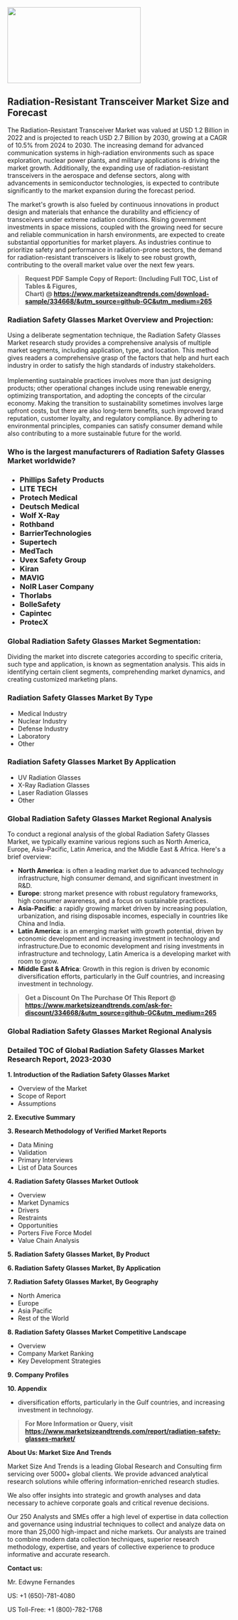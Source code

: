 <p><img class="alignnone size-medium wp-image-20088" src="https://ffe5etoiles.com/wp-content/uploads/2024/12/MST1-300x171.png" alt="" width="300" height="171" /></p><h2>Radiation-Resistant Transceiver Market Size and Forecast</h2><p>The Radiation-Resistant Transceiver Market was valued at USD 1.2 Billion in 2022 and is projected to reach USD 2.7 Billion by 2030, growing at a CAGR of 10.5% from 2024 to 2030. The increasing demand for advanced communication systems in high-radiation environments such as space exploration, nuclear power plants, and military applications is driving the market growth. Additionally, the expanding use of radiation-resistant transceivers in the aerospace and defense sectors, along with advancements in semiconductor technologies, is expected to contribute significantly to the market expansion during the forecast period.</p><p>The market's growth is also fueled by continuous innovations in product design and materials that enhance the durability and efficiency of transceivers under extreme radiation conditions. Rising government investments in space missions, coupled with the growing need for secure and reliable communication in harsh environments, are expected to create substantial opportunities for market players. As industries continue to prioritize safety and performance in radiation-prone sectors, the demand for radiation-resistant transceivers is likely to see robust growth, contributing to the overall market value over the next few years.</p></p><blockquote id="" class=""><strong>Request PDF Sample Copy of Report: (Including Full TOC, List of Tables &amp; Figures, Chart)&nbsp;@&nbsp;<strong><a href="https://www.marketsizeandtrends.com/download-sample/334668/&utm_source=github-GC&utm_medium=265" target="_blank">https://www.marketsizeandtrends.com/download-sample/334668/&utm_source=github-GC&utm_medium=265</a></strong></strong></blockquote><h3 id="" class="">Radiation Safety Glasses Market&nbsp;Overview and Projection:</h3><p id="" class="">Using a deliberate segmentation technique, the Radiation Safety Glasses Market research study provides a comprehensive analysis of multiple market segments, including application, type, and location. This method gives readers a comprehensive grasp of the factors that help and hurt each industry in order to satisfy the high standards of industry stakeholders. <br /> <br />Implementing sustainable practices involves more than just designing products; other operational changes include using renewable energy, optimizing transportation, and adopting the concepts of the circular economy. Making the transition to sustainability sometimes involves large upfront costs, but there are also long-term benefits, such improved brand reputation, customer loyalty, and regulatory compliance. By adhering to environmental principles, companies can satisfy consumer demand while also contributing to a more sustainable future for the world.</p><h3 id="" class="">Who is the largest manufacturers of&nbsp;Radiation Safety Glasses Market worldwide?</h3><h3 class=""><p><ul><li>Phillips Safety Products </li><li> LITE TECH </li><li> Protech Medical </li><li> Deutsch Medical </li><li> Wolf X-Ray </li><li> Rothband </li><li> BarrierTechnologies </li><li> Supertech </li><li> MedTach </li><li> Uvex Safety Group </li><li> Kiran </li><li> MAVIG </li><li> NoIR Laser Company </li><li> Thorlabs </li><li> BolleSafety </li><li> Capintec </li><li> ProtecX</li></ul></p></h3><h3 id="" class="">Global&nbsp;Radiation Safety Glasses Market Segmentation:</h3><p id="" class="">Dividing the market into discrete categories according to specific criteria, such type and application, is known as segmentation analysis. This aids in identifying certain client segments, comprehending market dynamics, and creating customized marketing plans.</p><h3 id="" class="">Radiation Safety Glasses Market&nbsp;By Type</h3><p><p><ul><li>Medical Industry</li><li> Nuclear Industry</li><li> Defense Industry</li><li> Laboratory</li><li> Other</p></li></ul></p></p><h3 id="" class="">Radiation Safety Glasses Market&nbsp;By Application</h3><p class=""><p><ul><li>UV Radiation Glasses</li><li> X-Ray Radiation Glasses</li><li> Laser Radiation Glasses</li><li> Other</li></ul></p></p><h3 id="" class="">Global Radiation Safety Glasses Market Regional Analysis</h3><p id="" class="">To conduct a regional analysis of the global Radiation Safety Glasses Market, we typically examine various regions such as North America, Europe, Asia-Pacific, Latin America, and the Middle East &amp; Africa. Here's a brief overview:</p><ul><li><strong>North America</strong>: is often a leading market due to advanced technology infrastructure, high consumer demand, and significant investment in R&amp;D.</li><li><strong>Europe</strong>: strong market presence with robust regulatory frameworks, high consumer awareness, and a focus on sustainable practices.</li><li><strong>Asia-Pacific</strong>: a rapidly growing market driven by increasing population, urbanization, and rising disposable incomes, especially in countries like China and India.</li><li><strong>Latin America</strong>: is an emerging market with growth potential, driven by economic development and increasing investment in technology and infrastructure.Due to economic development and rising investments in infrastructure and technology, Latin America is a developing market with room to grow.</li><li><strong>Middle East &amp; Africa</strong>: Growth in this region is driven by economic diversification efforts, particularly in the Gulf countries, and increasing investment in technology.</li></ul><blockquote id="" class=""><strong>Get a Discount On The Purchase Of This Report @ <strong><a href="https://www.marketsizeandtrends.com/ask-for-discount/334668/&utm_source=github-GC&utm_medium=265" target="_blank">https://www.marketsizeandtrends.com/ask-for-discount/334668/&utm_source=github-GC&utm_medium=265</a></strong></strong></blockquote><h3 id="" class="">Global Radiation Safety Glasses Market Regional Analysis</h3><h3 id="" class="">Detailed TOC of Global Radiation Safety Glasses Market Research Report, 2023-2030</h3><p id="" class=""><strong>1. Introduction of the Radiation Safety Glasses Market</strong></p><ul><li>Overview of the Market</li><li>Scope of Report</li><li>Assumptions</li></ul><p id="" class=""><strong>2. Executive Summary</strong></p><p id="" class=""><strong>3. Research Methodology of Verified Market Reports</strong></p><ul><li>Data Mining</li><li>Validation</li><li>Primary Interviews</li><li>List of Data Sources</li></ul><p id="" class=""><strong>4. Radiation Safety Glasses Market Outlook</strong></p><ul><li>Overview</li><li>Market Dynamics</li><li>Drivers</li><li>Restraints</li><li>Opportunities</li><li>Porters Five Force Model</li><li>Value Chain Analysis</li></ul><p id="" class=""><strong>5. Radiation Safety Glasses Market, By Product</strong></p><p id="" class=""><strong>6. Radiation Safety Glasses Market, By Application</strong></p><p id="" class=""><strong>7. Radiation Safety Glasses Market, By Geography</strong></p><ul><li>North America</li><li>Europe</li><li>Asia Pacific</li><li>Rest of the World</li></ul><p id="" class=""><strong>8. Radiation Safety Glasses Market Competitive Landscape</strong></p><ul><li>Overview</li><li>Company Market Ranking</li><li>Key Development Strategies</li></ul><p id="" class=""><strong>9. Company Profiles</strong></p><p id="" class=""><strong>10. Appendix</strong></p><ul><li>diversification efforts, particularly in the Gulf countries, and increasing investment in technology.</li></ul><blockquote id="" class=""><strong>For More Information or Query, visit <strong><strong><a href="https://www.marketsizeandtrends.com/report/radiation-safety-glasses-market/" target="_blank">https://www.marketsizeandtrends.com/report/radiation-safety-glasses-market/</a></strong></strong></strong></blockquote><p id="" class=""><strong>About Us: Market Size And Trends</strong></p><p id="" class="">Market Size And Trends is a leading Global Research and Consulting firm servicing over 5000+ global clients. We provide advanced analytical research solutions while offering information-enriched research studies.</p><p id="" class="">We also offer insights into strategic and growth analyses and data necessary to achieve corporate goals and critical revenue decisions.</p><p id="" class="">Our 250 Analysts and SMEs offer a high level of expertise in data collection and governance using industrial techniques to collect and analyze data on more than 25,000 high-impact and niche markets. Our analysts are trained to combine modern data collection techniques, superior research methodology, expertise, and years of collective experience to produce informative and accurate research.</p><p id="" class=""><strong>Contact us:</strong></p><p id="" class="">Mr. Edwyne Fernandes</p><p id="" class="">US: +1 (650)-781-4080</p><p id="" class="">US Toll-Free: +1 (800)-782-1768</p>
